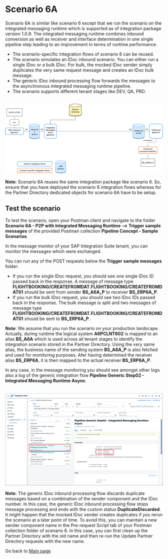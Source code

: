 # Scenario 6A

Scenario 6A is similar like scenario 6 except that we run the scenario on the integrated messaging runtime which is supported as of integration package version 1.0.9.
The integrated messaging runtime combines inbound conversion as well as receiver and interface determination in one single pipeline step leading to an improvement in terms of runtime performance. 
- The scenario-specific integration flows of scenario 6 can be reused.
- The scenario simulates an IDoc inbound scenario. You can either run a single IDoc or a bulk IDoc. For bulk, the mocked IDoc sender simply duplicates the very same request message and creates an IDoc bulk message.
- The generic IDoc inbound processing flow forwards the messages to the asynchronous integrated messaging runtime pipeline.
- The scenario supports different tenant stages like DEV, QA, PRD.

<br>![](/images/Scenario_6A.png)

**Note**: Scenario 6A reuses the same integration package like scenario 6. So, ensure that you have deployed the scenario 6 integration flows whereas for the Partner Directory dedicated objects for scenario 6A have to be setup.

## Test the scenario
To test the scenario, open your Postman client and navigate to the folder **Scenario 6A - P2P with Integrated Messaging Runtime --> Trigger sample messages** of the provided Postman collection **Pipeline Concept - Sample Scenarios**.

In the message monitor of your SAP Integration Suite tenant, you can monitor the messages which were exchanged.

You can run any of the POST requests below the **Trigger sample messages** folder:
- If you run the single IDoc request, you should see one single IDoc ID passed back in the response. A message of message type **FLIGHTBOOKING/CREATEFROMDAT.FLIGHTBOOKING/CREATEFROMDAT01** should be sent from sender **BS_A6A_P** to receiver **BS_ERP6A_P**.
- If you run the bulk IDoc request, you should see two IDoc IDs passed back in the response. The bulk message is split and two messages of message type **FLIGHTBOOKING/CREATEFROMDAT.FLIGHTBOOKING/CREATEFROMDAT01** should be sent to **BS_ERP6A_P**.

**Note**: We assume that you run the scenario on your production landscape. Actually, during runtime the logical system **A6PCLNT602** is mapped to an alias **BS_A6A** which is used across all tenant stages to identify the integration scenario stored in the Partner Directory.
Using the very same alias, the business name of the sending system **BS_A6A_P** is also fetched and used for monitoring purposes. Afer having determined the receiver alias **BS_ERP6A**, it is then mapped to the actual receiver **BS_ERP6A_P**.

In any case, in the message monitoring you should see amongst other logs also a log of the generic integration flow **Pipeline Generic Step02 - Integrated Messaging Runtime Async**.

<br>![](/images/19_01_Scenario6A_MPL.png)

**Note**: The generic IDoc inbound processing flow discards duplicate messages based on a combination of the sender component and the IDoc number.
In this case, the generic IDoc inbound processing flow stops message processing and ends with the custom status **DuplicateDiscarded**.
It might happen that the mocked IDoc sender creates duplicates if you rerun the scenario at a later point of time.
To avoid this, you can maintain a new sender component name in the Pre-request Script tab of your Postman collection folder of scenario 6.
In this case, you can first clean up the Partner Directory with the old name and then re-run the Update Partner Directory requests with the new name.

Go back to [Main page](../../README.md)
